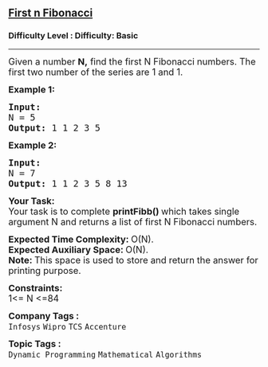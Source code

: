 <h2><a href="https://www.geeksforgeeks.org/problems/print-first-n-fibonacci-numbers1002/1">First n Fibonacci</a></h2><h3>Difficulty Level : Difficulty: Basic</h3><hr><div class="problems_problem_content__Xm_eO"><p><span style="font-size: 18px;">Given a number <strong>N,</strong> find the first N Fibonacci numbers. The first two number of the series are 1 and 1.</span></p>
<p><strong><span style="font-size: 18px;">Example 1:</span></strong></p>
<pre><strong><span style="font-size: 18px;">Input:
</span></strong><span style="font-size: 18px;">N = 5
<strong>Output: </strong>1 1 2 3 5
</span></pre>
<p><strong><span style="font-size: 18px;">Example 2:</span></strong></p>
<pre><strong><span style="font-size: 18px;">Input:
</span></strong><span style="font-size: 18px;">N = 7
<strong>Output: </strong>1 1 2 3 5 8 13</span></pre>
<p><strong><span style="font-size: 18px;">Your Task:</span></strong><br><span style="font-size: 18px;">Your task is to complete <strong>printFibb() </strong>which takes single argument N and&nbsp;returns a list of first N&nbsp;Fibonacci numbers.</span></p>
<p><span style="font-size: 18px;"><strong>Expected Time Complexity:&nbsp;</strong>O(N).<br><strong>Expected Auxiliary Space:&nbsp;</strong>O(N).<br><strong>Note:&nbsp;</strong>This space is used to store and return the answer for printing purpose.</span></p>
<p><span style="font-size: 18px;"><strong>Constraints:</strong></span><br><span style="font-size: 18px;">1&lt;= N &lt;=84</span></p></div><p><span style=font-size:18px><strong>Company Tags : </strong><br><code>Infosys</code>&nbsp;<code>Wipro</code>&nbsp;<code>TCS</code>&nbsp;<code>Accenture</code>&nbsp;<br><p><span style=font-size:18px><strong>Topic Tags : </strong><br><code>Dynamic Programming</code>&nbsp;<code>Mathematical</code>&nbsp;<code>Algorithms</code>&nbsp;